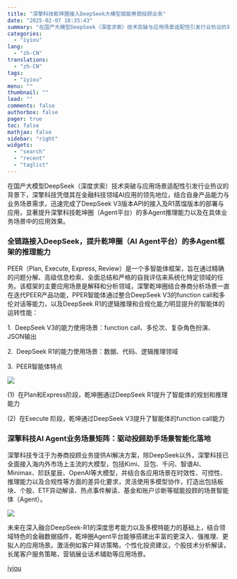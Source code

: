 ```yaml
---
title: "深擎科技乾坤圈接入DeepSeek大模型赋能券商投顾业务"
date: "2025-02-07 18:35:43"
summary: "在国产大模型DeepSeek（深度求索）技术突破与应用场景适配性引发行业热议的背景下，深擎科技凭借其..."
categories:
  - "iyiou"
lang:
  - "zh-CN"
translations:
  - "zh-CN"
tags:
  - "iyiou"
menu: ""
thumbnail: ""
lead: ""
comments: false
authorbox: false
pager: true
toc: false
mathjax: false
sidebar: "right"
widgets:
  - "search"
  - "recent"
  - "taglist"
---
```


在国产大模型DeepSeek（深度求索）技术突破与应用场景适配性引发行业热议的背景下，深擎科技凭借其在金融科技领域AI应用的领先地位，结合自身产品能力与业务场景需求，迅速完成了DeepSeek V3版本API的接入及R1蒸馏版本的部署与应用，显著提升深擎科技乾坤圈（Agent平台）的多Agent推理能力以及在具体业务场景中的应用效果。

### **全链路接入DeepSeek，提升乾坤圈（AI Agent平台）的多Agent框架的推理能力**

PEER（Plan, Execute, Express, Review）是一个多智能体框架，旨在通过精确的问题分解、高级信息检索、全面总结和严格的自我评估来系统化特定领域的任务。该框架的主要应用场景是解释和分析领域，深擎乾坤圈结合券商分析场景一直在迭代PEER产品功能，PPER智能体通过整合DeepSeek V3的function call和多伦对话等能力，以及DeepSeek R1的逻辑推理和合规化能力明显提升的智能体的运转性能：

1.  DeepSeek V3的能力使用场景：function call、多伦次、复杂角色扮演、JSON输出

2.  DeepSeek R1的能力使用场景：数据、代码、逻辑推理领域

3.  PEER智能体特点

![](https://diting-hetu.iyiou.com/De5fpIIlMpa8nGq4RQI3.png)

(1)  在Plan和Express阶段，乾坤圈通过DeepSeek R1提升了智能体的规划和推理能力

(2)  在Execute 阶段，乾坤通过DeepSeek V3提升了智能体的function call能力

### **深擎科技AI Agent业务场景矩阵：驱动投顾助手场景智能化落地**

深擎科技专注于为券商投顾业务提供AI解决方案，除DeepSeek以外，深擎科技已全面接入海内外市场上主流的大模型，包括Kimi、豆包、千问、智谱AI、Minimax、阶跃星辰、OpenAI等大模型，并结合各应用场景在时效性、可控性、推理能力以及合规性等方面的差异化要求，灵活使用多模型协作，打造出包括板块、个股、ETF异动解读、热点事件解读、基金和账户诊断等赋能投顾的场景智能体（Agent）。

![](https://diting-hetu.iyiou.com/1BxcDhhJFNgUgd9aCSwB.png)

未来在深入融合DeepSeek-R1的深度思考能力以及多模特能力的基础上，结合领域特色的金融数据插件，乾坤圈Agent平台能够搭建出丰富的更深入、强推理、更拟人的应用场景。激活例如客户拜访策略，个性化投资建议，个股技术分析解读，长尾客户服务策略，营销展业话术辅助等应用场景。

[iyiou](https://www.iyiou.com/news/202502071089715)
